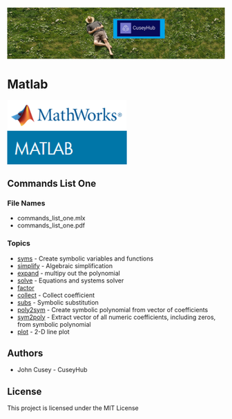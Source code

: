 ![CuseyHub](https://github.com/cusey/ImageForWiki/blob/master/Logos/CuseyHub_Banner_Small.jpg)

# Matlab   

<img 
src="https://github.com/cusey/ImageForWiki/blob/master/Logos/Matlab.PNG" 
alt="Matlab" 
height="150px"/>  

## Commands List One    
### File Names    
* commands_list_one.mlx   
* commands_list_one.pdf    

### Topics    
* [syms](https://www.mathworks.com/help/symbolic/syms.html) - Create symbolic variables and functions    
* [simplify](https://www.mathworks.com/help/symbolic/simplify.html) - Algebraic simplification      
* [expand](https://www.mathworks.com/help/symbolic/mupad_ref/expand.html) - multipy out the polynomial     
* [solve](https://www.mathworks.com/help/symbolic/solve.html) - Equations and systems solver    
* [factor](https://www.mathworks.com/help/symbolic/factor.html)    
* [collect](https://www.mathworks.com/help/symbolic/collect.html) - Collect coefficient    
* [subs](https://www.mathworks.com/help/symbolic/subs.htm) - Symbolic substitution    
* [poly2sym](https://www.mathworks.com/help/symbolic/poly2sym.html) - Create symbolic polynomial from vector of coefficients     
* [sym2poly](https://www.mathworks.com/help/symbolic/sym2poly.html) - Extract vector of all numeric coefficients, including zeros, from symbolic polynomial     
* [plot](https://www.mathworks.com/help/matlab/ref/plot.html) - 2-D line plot      

## 
 
## Authors
* John Cusey - CuseyHub  

## License   
This project is licensed under the MIT License

